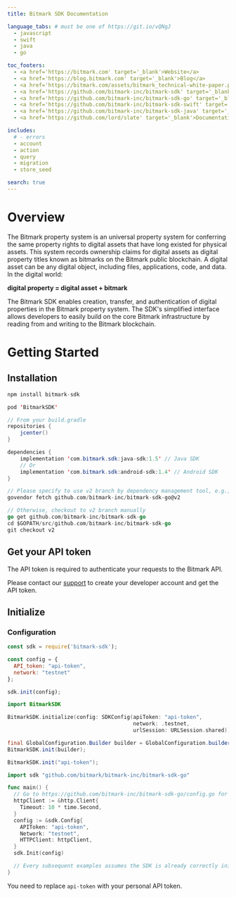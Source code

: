 ```yaml
---
title: Bitmark SDK Documentation

language_tabs: # must be one of https://git.io/vQNgJ
  - javascript
  - swift
  - java
  - go

toc_footers:
  - <a href='https://bitmark.com' target='_blank'>Website</a>
  - <a href='https://blog.bitmark.com' target='_blank'>Blog</a>
  - <a href='https://bitmark.com/assets/bitmark_technical-white-paper.pdf' target='_blank'>White Paper</a>
  - <a href='https://github.com/bitmark-inc/bitmark-sdk' target='_blank'>Javascript SDK</a>
  - <a href='https://github.com/bitmark-inc/bitmark-sdk-go' target='_blank'>Go SDK</a>
  - <a href='https://github.com/bitmark-inc/bitmark-sdk-swift' target='_blank'>Swift SDK</a>
  - <a href='https://github.com/bitmark-inc/bitmark-sdk-java' target='_blank'>Java & Android SDK</a>
  - <a href='https://github.com/lord/slate' target='_blank'>Documentation Powered by Slate</a>

includes:
  # - errors
  - account
  - action
  - query
  - migration
  - store_seed

search: true
---
```


# Overview

The Bitmark property system is an universal property system for conferring the same property rights to digital assets that have long existed for physical assets. This system records ownership claims for digital assets as digital property titles known as bitmarks on the Bitmark public blockchain. A digital asset can be any digital object, including files, applications, code, and data. In the digital world:

**digital property = digital asset + bitmark**

The Bitmark SDK enables creation, transfer, and authentication of digital properties in the Bitmark property system. The SDK's simplified interface allows developers to easily build on the core Bitmark infrastructure by reading from and writing to the Bitmark blockchain.

# Getting Started

## Installation

```javascript
npm install bitmark-sdk
```

```swift
pod 'BitmarkSDK'
```

```java
// From your build.gradle
repositories {
    jcenter()
}

dependencies {
    implementation 'com.bitmark.sdk:java-sdk:1.5' // Java SDK
    // Or
    implementation 'com.bitmark.sdk:android-sdk:1.4' // Android SDK
}
```

```go
// Please specify to use v2 branch by dependency management tool, e.g.,
govendor fetch github.com/bitmark-inc/bitmark-sdk-go@v2

// Otherwise, checkout to v2 branch manually
go get github.com/bitmark-inc/bitmark-sdk-go
cd $GOPATH/src/github.com/bitmark-inc/bitmark-sdk-go
git checkout v2
```

## Get your API token

The API token is required to authenticate your requests to the Bitmark API.

Please contact our [support](mailto:support@bitmark.com) to create your developer account and get the API token.

## Initialize

### Configuration

```javascript
const sdk = require('bitmark-sdk');

const config = {
  API_token: "api-token",
  network: "testnet"
};

sdk.init(config);

```

```swift
import BitmarkSDK

BitmarkSDK.initialize(config: SDKConfig(apiToken: "api-token",
                                        network: .testnet,
                                        urlSession: URLSession.shared))
```

```java
final GlobalConfiguration.Builder builder = GlobalConfiguration.builder().withApiToken("api-token").withNetwork(Network.LIVE_NET);
BitmarkSDK.init(builder);

```

```java
BitmarkSDK.init("api-token");
```

```go
import sdk "github.com/bitmark/bitmark-inc/bitmark-sdk-go"

func main() {
  // Go to https://github.com/bitmark-inc/bitmark-sdk-go/config.go for details.
  httpClient := &http.Client{
    Timeout: 10 * time.Second,
  }
  config := &sdk.Config{
    APIToken: "api-token",
    Network: "testnet",
    HTTPClient: httpClient,
  }
  sdk.Init(config)

  // Every subsequent examples assumes the SDK is already correctly initialized
}
```

<aside class="notice">
You need to replace <code>api-token</code> with your personal API token.
</aside>
